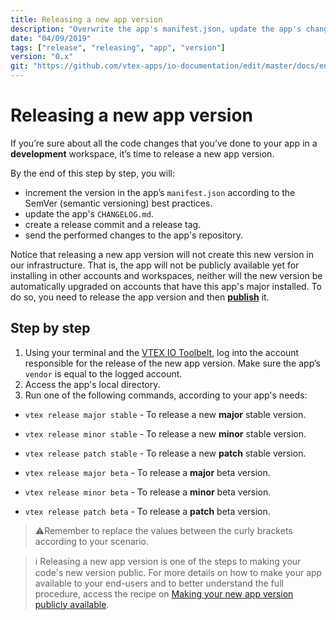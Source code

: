 ```yaml
---
title: Releasing a new app version
description: "Overwrite the app's manifest.json, update the app's changelog.md and send the performed code changes to the app's repository by simply running one command in your terminal."
date: "04/09/2019"
tags: ["release", "releasing", "app", "version"]
version: "0.x"
git: "https://github.com/vtex-apps/io-documentation/edit/master/docs/en/Recipes/store/releasing-a-new-app-version.md"
---
```


# Releasing a new app version

If you’re sure about all the code changes that you’ve done to your app in a **development** workspace, it’s time to release a new app version.

By the end of this step by step, you will:

- increment the version in the app’s `manifest.json` according to the SemVer (semantic versioning) best practices.
- update the app's `CHANGELOG.md`.
- create a release commit and a release tag.
- send the performed changes to the app's repository.

Notice that releasing a new app version will not create this new version in our infrastructure. That is, the app will not be publicly available yet for installing in other accounts and workspaces, neither will the new version be automatically upgraded on accounts that have this app's major installed. To do so, you need to release the app version and then [**publish**](https://vtex.io/docs/recipes/development/publishing-an-app) it.

## Step by step

1. Using your terminal and the [VTEX IO Toolbelt](https://vtex.io/docs/recipes/development/vtex-io-cli-installment-and-command-reference#command-reference), log into the account responsible for the release of the new app version. Make sure the app’s `vendor` is equal to the logged account.
2. Access the app's local directory.
3. Run one of the following commands, according to your app's needs:

- `vtex release major stable` - To release a new **major** stable version.
- `vtex release minor stable` - To release a new **minor** stable version.
- `vtex release patch stable` - To release a new **patch** stable version.

- `vtex release major beta` - To release a **major** beta version.
- `vtex release minor beta` - To release a **minor** beta version.
- `vtex release patch beta` - To release a **patch** beta version.

>⚠️Remember to replace the values between the curly brackets according to your scenario.

>ℹ️ Releasing a new app version is one of the steps to making your code's new version public. For more details on how to make your app available to your end-users and to better understand the full procedure, access the recipe on [Making your new app version publicly available](https://developers.vtex.com/vtex-developer-docs/docs/vtex-io-documentation-making-your-new-app-version-publicly-available).
